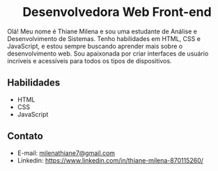 <h1 align="center"> Desenvolvedora Web Front-end </h1>

Olá! Meu nome é Thiane Milena e sou uma estudante de Análise e Desenvolvimento de Sistemas. Tenho habilidades em HTML, CSS e JavaScript, e estou sempre buscando aprender mais sobre o desenvolvimento web. Sou apaixonada por criar interfaces de usuário incríveis e acessíveis para todos os tipos de dispositivos.

<h2> Habilidades </h2>

- HTML
- CSS
- JavaScript

<h2> Contato </h2>
 
 - E-mail: milenathiane7@gmail.com
 - Linkedin: https://www.linkedin.com/in/thiane-milena-870115260/
 

